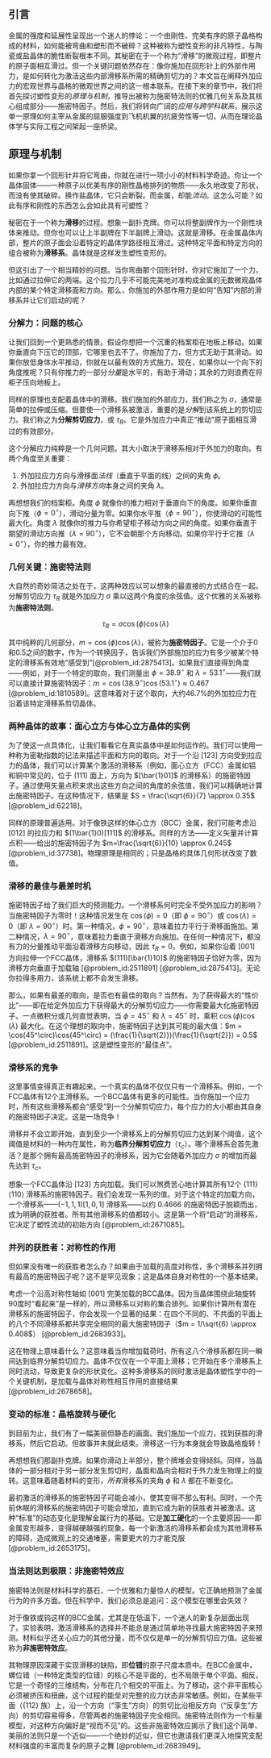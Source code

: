 ## 引言
金属的强度和延展性呈现出一个迷人的悖论：一个由刚性、完美有序的原子晶格构成的材料，如何能被弯曲和塑形而不破碎？这种被称为塑性变形的非凡特性，与陶瓷或盐晶体的脆性断裂根本不同。其秘密在于一个称为“滑移”的微观过程，即整片的原子面相互滑过。但一个关键问题依然存在：像你施加在回形针上的外部作用力，是如何转化为激活这些内部滑移系所需的精确剪切力的？本文旨在阐释外加应力的宏观世界与晶格的微观世界之间的这一根本联系。在接下来的章节中，我们将首先探讨塑性变形的*原理与机制*，推导出被称为施密特法则的优雅几何关系及其核心组成部分——施密特因子。然后，我们将转向广阔的*应用与跨学科联系*，展示这单一原理如何主宰从金属的屈服强度到飞机机翼的抗疲劳性等一切，从而在理论晶体学与实际工程之间架起一座桥梁。

## 原理与机制

如果你拿一个回形针并将它弯曲，你就在进行一项小小的材料科学奇迹。你让一个晶体固体——一种原子以优美有序的刚性晶格排列的物质——永久地改变了形状，而没有使其破碎。换作盐晶体，它只会断裂。而金属，却能*流动*。这怎么可能？如此有序和刚性的东西怎么会如此具有可塑性？

秘密在于一个称为**滑移**的过程。想象一副扑克牌。你可以将整副牌作为一个刚性块体来推动。但你也可以让上半副牌在下半副牌上滑动。这就是滑移。在金属晶体内部，整片的原子面会沿着特定的晶体学路径相互滑过。这种特定平面和特定方向的组合被称为**滑移系**。晶体就是这样发生塑性变形的。

但这引出了一个相当精妙的问题。当你弯曲那个回形针时，你对它施加了一个力，比如通过拉伸它的两端。这个拉力几乎不可能完美地对准构成金属的无数微观晶体内部的某个特定滑移面和方向。那么，你施加的外部作用力是如何“告知”内部的滑移系并让它们启动的呢？

### 分解力：问题的核心

让我们回到一个更熟悉的情景。假设你想把一个沉重的档案柜在地板上移动。如果你垂直向下压它的顶部，它哪里也去不了。你施加了力，但方式无助于其滑动。如果你放低身体水平推动，你就在以最有效的方式施力。现在，如果你以一个向下的角度推呢？只有你推力的一部分*分量*是水平的，有助于滑动；其余的力则浪费在将柜子压向地板上。

同样的原理也支配着晶体中的滑移。我们施加的外部应力，我们称之为 $\sigma$，通常是简单的拉伸或压缩。但要使一个滑移系被激活，重要的是*分解*到该系统上的剪切应力。我们称之为**分解剪切应力**，或 $\tau_R$。它是外加应力中真正“推动”原子面相互滑过的有效部分。

这个分解应力纯粹是一个几何问题。其大小取决于滑移系相对于外加力的取向。有两个角度至关重要：

1.  外加拉应力方向与滑移面*法线*（垂直于平面的线）之间的夹角 $\phi$。
2.  外加拉应力方向与*滑移方向*本身之间的夹角 $\lambda$。

再想想我们的档案柜。角度 $\phi$ 就像你的推力相对于垂直向下的角度。如果你垂直向下推（$\phi=0^\circ$），滑动分量为零。如果你水平推（$\phi=90^\circ$），你使滑动的可能性最大化。角度 $\lambda$ 就像你的推力与你希望柜子移动方向之间的角度。如果你垂直于期望的滑动方向推（$\lambda=90^\circ$），它不会朝那个方向移动。如果你平行于它推（$\lambda=0^\circ$），你的推力最有效。

### 几何关键：施密特法则

大自然的奇妙简洁之处在于，这两种效应以可以想象的最直接的方式结合在一起。分解剪切应力 $\tau_R$ 就是外加应力 $\sigma$ 乘以这两个角度的余弦值。这个优雅的关系被称为**施密特法则**。

$$
\tau_R = \sigma \cos(\phi) \cos(\lambda)
$$

其中纯粹的几何部分，$m = \cos(\phi) \cos(\lambda)$，被称为**施密特因子**。它是一个介于0和0.5之间的数字，作为一个转换因子，告诉我们外部施加的应力有多少被某个特定的滑移系有效地“感受到”[@problem_id:2875413]。如果我们直接得到角度——例如，对于一个特定的取向，我们测量出 $\phi = 38.9^\circ$ 和 $\lambda = 53.1^\circ$——我们就可以直接计算施密特因子：$m = \cos(38.9^\circ) \cos(53.1^\circ) \approx 0.467$ [@problem_id:1810589]。这意味着对于这个取向，大约46.7%的外加拉应力在沿着该特定滑移系剪切晶体。

### 两种晶体的故事：面心立方与体心立方晶体的实例

为了使这一点具体化，让我们看看它在真实晶体中是如何运作的。我们可以使用一种称为密勒指数的记法来描述平面和方向的取向。对于一个沿 $[123]$ 方向受到拉应力的晶体，我们可以计算某个激活的滑移系（例如，面心立方（FCC）金属如铝和铜中常见的，位于 $(111)$ 面上，方向为 $[\bar{1}01]$ 的滑移系）的施密特因子。通过使用矢量点积来求出这些方向之间的角度的余弦值，我们可以精确地计算出施密特因子。在这种情况下，结果是 $S = \frac{\sqrt{6}}{7} \approx 0.35$ [@problem_id:62218]。

同样的原理普遍适用。对于像铁这样的体心立方（BCC）金属，我们可能考虑沿 $[012]$ 的拉应力和 $(1\bar{1}0)[111]$ 的滑移系。同样的方法——定义矢量并计算点积——给出的施密特因子为 $m=\frac{\sqrt{6}}{10} \approx 0.245$ [@problem_id:37738]。物理原理是相同的；只是晶格的具体几何形状改变了数值。

### 滑移的最佳与最差时机

施密特因子给了我们巨大的预测能力。一个滑移系何时完全不受外加应力的影响？当施密特因子为零时！这种情况发生在 $\cos(\phi)=0$（即 $\phi=90^\circ$）或 $\cos(\lambda)=0$（即 $\lambda=90^\circ$）时。第一种情况，$\phi=90^\circ$，意味着拉力平行于滑移面施加。第二种情况，$\lambda=90^\circ$，意味着拉力垂直于滑移方向施加。在任何一种情况下，都没有力的分量推动平面沿着滑移方向移动，因此 $\tau_R = 0$。例如，如果你沿着 $[001]$ 方向拉伸一个FCC晶体，滑移系 $(111)[\bar{1}10]$ 的施密特因子恰好为零，因为滑移方向垂直于加载轴 [@problem_id:2511891] [@problem_id:2875413]。无论你拉得多用力，该系统上都不会发生滑移。

那么，如果有最差的取向，是否也有最佳的取向？当然有。为了获得最大的“性价比”——即在给定外加应力下获得最大的分解剪切应力——你需要最大化施密特因子。一点微积分或几何直觉表明，当 $\phi = 45^\circ$ 和 $\lambda = 45^\circ$ 时，乘积 $\cos(\phi)\cos(\lambda)$ 最大化。在这个理想的取向中，施密特因子达到其可能的最大值：$m = \cos(45^\circ)\cos(45^\circ) = (\frac{1}{\sqrt{2}})(\frac{1}{\sqrt{2}}) = 0.5$ [@problem_id:2511891]。这是塑性变形的“最佳点”。

### 滑移系的竞争

这里事情变得真正有趣起来。一个真实的晶体不仅仅只有一个滑移系。例如，一个FCC晶体有12个主滑移系。一个BCC晶体有更多的可能性。当你施加一个应力时，所有这些滑移系都会“感受”到一个分解剪切应力，每个应力的大小都由其自身的施密特因子决定。这是一场竞争！

滑移并不会立即开始，直到至少一个滑移系上的分解剪切应力达到某个阈值，这个阈值是材料的一种内在属性，称为**临界分解剪切应力**（$\tau_c$）。哪个滑移系会首先激活？是那个拥有最高施密特因子的滑移系，因为它会随着外加应力 $\sigma$ 的增加而最先达到 $\tau_c$。

想象一个FCC晶体沿 $[123]$ 方向加载。我们可以煞费苦心地计算其所有12个 $\{111\}\langle110\rangle$ 滑移系的施密特因子。我们会发现一系列的值。对于这个特定的加载方向，一个滑移系——$(-1,1,1)[1,0,1]$ 滑移系——以约 $0.4666$ 的施密特因子脱颖而出，成为明确的获胜者。所有其他滑移系的值都较小。这是第一个将“启动”的滑移系，它决定了塑性流动的初始方向 [@problem_id:2671085]。

### 并列的获胜者：对称性的作用

但如果没有唯一的获胜者怎么办？如果由于加载的高度对称性，多个滑移系并列拥有最高的施密特因子呢？这不是罕见现象；这是晶体自身对称性的一个基本结果。

考虑一个沿高对称性轴如 $[001]$ 完美加载的BCC晶体。因为当晶体围绕此轴旋转90度时“看起来”是一样的，所以滑移系以对称的集合排列。如果你计算所有潜在滑移系的施密特因子，你会发现一个显著的结果：在四个不同的、不共面的平面上的八个不同滑移系都共享完全相同的最大施密特因子（$m = 1/\sqrt{6} \approx 0.408$） [@problem_id:2683933]。

这在物理上意味着什么？这意味着当你增加载荷时，所有这八个滑移系都在同一瞬间达到临界分解剪切应力。晶体不仅仅在一个平面上滑移；它开始在多个滑移系上同时流动，导致更复杂的形状变化。这种多滑移系的同时激活是晶体塑性学中的一个关键机制，是加载与晶体对称性相互作用的直接结果 [@problem_id:2678658]。

### 变动的标准：晶格旋转与硬化

到目前为止，我们有了一幅美丽但静态的画面。我们施加一个应力，找到获胜的滑移系，然后它启动。但故事并未就此结束。滑移这一行为本身就会导致晶格旋转！

再想想我们那副扑克牌。如果你滑动上半部分，整个牌堆会变得倾斜。同样，当晶体的一部分相对于另一部分发生剪切时，晶面和晶向会相对于外力发生物理上的旋转。这意味着随着材料的变形，*所有*滑移系的夹角 $\phi$ 和 $\lambda$ 都在不断变化。

最初激活的滑移系的施密特因子可能会减小，使其变得不那么有利。同时，一个先前休眠的滑移系的施密特因子可能会增加，直到它成为新的获胜者并被激活。这种“标准”的动态变化是理解金属行为的基础。它是**加工硬化**的一个主要原因——即金属变形越多，变得越硬越强的现象。每一个新激活的滑移系都会成为其他滑移系的障碍，造成微观上的交通堵塞，需要更大的力才能克服 [@problem_id:2653175]。

### 当法则达到极限：非施密特效应

施密特法则是材料科学的基石，一个优雅和力量惊人的模型。它正确地预测了金属行为的许多方面。但在科学中，我们必须总是追问：这个模型在哪里会失效？

对于像铁或钨这样的BCC金属，尤其是在低温下，一个迷人的新复杂层面出现了。实验表明，激活滑移系的选择并不能总是通过简单地寻找最大施密特因子来预测。材料似乎还关心应力的其他分量，而不仅仅是单一的分解剪切应力值。这些被称为**非施密特效应**。

其物理原因深藏于实现滑移的缺陷，即**位错**的原子尺度本质中。在BCC金属中，螺位错（一种特定类型的位错）的核心不是平面的，也不局限于单个平面。相反，它是一个奇怪的三维结构，分布在几个相交的平面上。为了移动，这个非平面核心必须被挤压和扭曲，这个过程的能垒对完整的应力状态非常敏感。例如，在某些平面（$\{112\}$ 族）上，沿一个方向（“孪生”方向）的剪切比沿相反方向（“反孪生”方向）的剪切容易得多，尽管两者的施密特因子完全相同。施密特法则作为一个标量模型，对这种方向偏好是“视而不见”的。这些非施密特效应揭示了我们这个简单、美丽的法则只是一个近似——一个绝妙的近似，但它也邀请我们更深入地探究支配材料强度的丰富而复杂的原子之舞 [@problem_id:2683949]。

